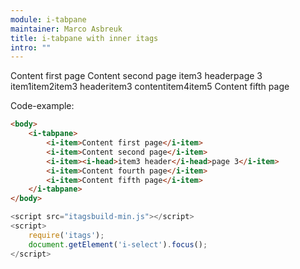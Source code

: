 ```yaml
---
module: i-tabpane
maintainer: Marco Asbreuk
title: i-tabpane with inner itags
intro: ""
---
```


<style type="text/css">
    i-tabpane {height: 15em; width: 40em;}
</style>

<i-tabpane pane="2">
    <i-item>Content first page</i-item>
    <i-item>Content second page</i-item>
    <i-item><i-head>item3 header</i-head>page 3</i-item>
    <i-item><i-select value="2" primary-button="true"><i-item>item1</i-item><i-item>item2</i-item><i-item><i-head>item3 header</i-head>item3 content</i-item><i-item>item4</i-item><i-item>item5</i-item></i-select></i-item>
    <i-item>Content fifth page</i-item>
</i-tabpane>

<div id="test"></div>
<p>Code-example:</p>


```html
<body>
    <i-tabpane>
        <i-item>Content first page</i-item>
        <i-item>Content second page</i-item>
        <i-item><i-head>item3 header</i-head>page 3</i-item>
        <i-item>Content fourth page</i-item>
        <i-item>Content fifth page</i-item>
    </i-tabpane>
</body>
```

```js
<script src="itagsbuild-min.js"></script>
<script>
    require('itags');
    document.getElement('i-select').focus();
</script>
```

<script src="../../dist/itagsbuild.js"></script>
<script>
    require('itags');
    document.getElement('i-tabpane').focus();
</script>
